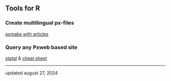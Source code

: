 
## Tools for R

### Create multilingual px-files
[pxmake with articles](https://statisticsgreenland.github.io/pxmake/)

### Query any Pxweb based site
[statgl](https://statisticsgreenland.github.io/statgl/) & [cheat sheet](https://stat.gl/pxmake/2023_11_06_statgl_pres.html)


<hr>
updated august 27, 2024

